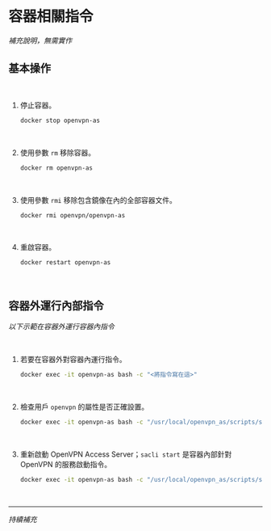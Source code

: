 # 容器相關指令

_補充說明，無需實作_

## 基本操作

<br>

1. 停止容器。

   ```bash
   docker stop openvpn-as
   ```

<br>

2. 使用參數 `rm` 移除容器。

   ```bash
   docker rm openvpn-as
   ```

<br>

3. 使用參數 `rmi` 移除包含鏡像在內的全部容器文件。

   ```bash
   docker rmi openvpn/openvpn-as
   ```

<br>

4. 重啟容器。

   ```bash
   docker restart openvpn-as
   ```

<br>

## 容器外運行內部指令

_以下示範在容器外運行容器內指令_

<br>

1. 若要在容器外對容器內運行指令。

   ```bash
   docker exec -it openvpn-as bash -c "<將指令寫在這>"
   ```

<br>

2. 檢查用戶 `openvpn` 的屬性是否正確設置。

   ```bash
   docker exec -it openvpn-as bash -c "/usr/local/openvpn_as/scripts/sacli --user openvpn UserPropGet"
   ```

<br>

3. 重新啟動 OpenVPN Access Server；`sacli start` 是容器內部針對 OpenVPN 的服務啟動指令。

   ```bash
   docker exec -it openvpn-as bash -c "/usr/local/openvpn_as/scripts/sacli start"
   ```

<br>

---

_持續補充_
